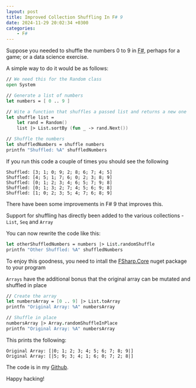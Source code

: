 ```yaml
---
layout: post
title: Improved Collection Shuffling In F# 9
date: 2024-11-29 20:02:34 +0300
categories:
    - F#
---
```


Suppose you needed to shuffle the numbers 0 to 9 in [F#](https://fsharp.org), perhaps for a game; or a data science exercise.

A simple way to do it would be as follows:

```fsharp
// We need this for the Random class
open System

// Generate a list of numbers
let numbers = [ 0 .. 9 ]

// Wite a function that shuffles a passed list and returns a new one
let shuffle list =
    let rand = Random()
    list |> List.sortBy (fun _ -> rand.Next())

// Shuffle the numbers
let shuffledNumbers = shuffle numbers
printfn "Shuffled: %A" shuffledNumbers
```

If you run this code a couple of times  you should see the following

```plaintext
Shuffled: [3; 1; 0; 9; 2; 8; 6; 7; 4; 5]
Shuffled: [4; 5; 1; 7; 6; 0; 2; 3; 8; 9]
Shuffled: [0; 1; 2; 3; 4; 6; 5; 7; 9; 8]
Shuffled: [0; 1; 3; 2; 7; 4; 5; 6; 9; 8]
Shuffled: [1; 0; 2; 3; 5; 4; 7; 6; 8; 9]
```

There have been some improvements in F# 9 that improves this.

Support for shuffling has directly been added to the various collections - `List`, `Seq` and `Array`

You can now rewrite the code like this:

```fsharp
let otherShuffledNumbers = numbers |> List.randomShuffle
printfn "Other Shuffled: %A" shuffledNumbers
```

To enjoy this goodness, you need to intall the [FSharp.Core](https://www.nuget.org/packages/fsharp.core/) nuget package to your program

`Arrays` have the additional bonus that the original array can be mutated and shuffled in place

```fsharp
// Create the array
let numbersArray = [0 .. 9] |> List.toArray
printfn "Original Array: %A" numbersArray

// Shuffle in place
numbersArray |> Array.randomShuffleInPlace
printfn "Original Array: %A" numbersArray
```

This prints the following:

```plaintext
Original Array: [|0; 1; 2; 3; 4; 5; 6; 7; 8; 9|]
Original Array: [|5; 9; 3; 4; 1; 6; 0; 7; 2; 8|]
```

The code is in my [Github](https://github.com/conradakunga/BlogCode/blob/master/FSharpShuffling.fsx).

Happy hacking!